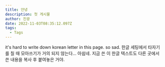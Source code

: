 ```yaml
---
title: 안녕
description: 첫 게시물
author: 진광
date: 2022-11-03T08:35:12.097Z
tags:
  - Tags
---
```

i﻿t's hard to write down korean letter in this page. so sad. 한글 세팅에서 타자기를 칠 때 모아쓰기가 거의 되지 않는다... 아쉽네. 지금 쓴 이 한글 텍스트도 다른 곳에서 쓴 내용을 복사 후 붙여놓은 거야.